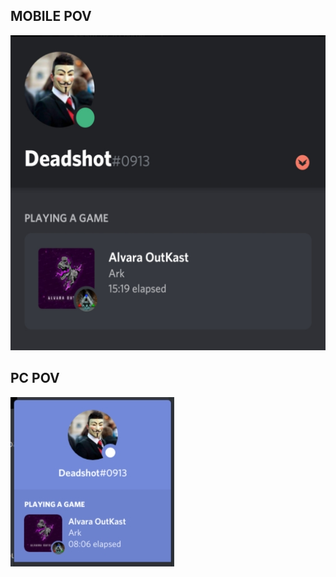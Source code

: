 ## MOBILE POV
![alt text](https://github.com/D34D-5H07/rpc-discord/blob/main/fg.jpg)

## PC POV
![alt text](https://github.com/D34D-5H07/rpc-discord/blob/main/PC_pov.jpg)
